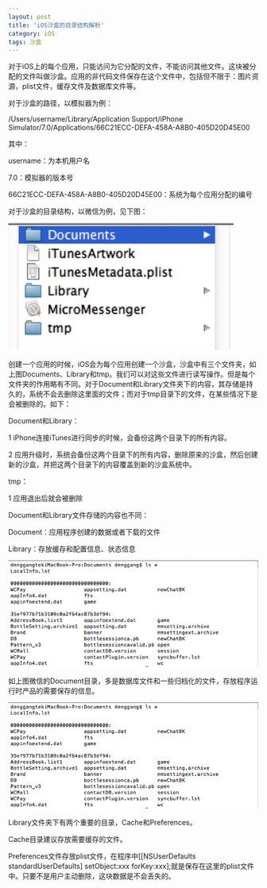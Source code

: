 ```yaml
---
layout: post
title: 'iOS沙盒的目录结构解析'
category: iOS
tags: 沙盒
---
```


对于iOS上的每个应用，只能访问为它分配的文件，不能访问其他文件。这块被分配的文件叫做沙盒。应用的非代码文件保存在这个文件中，包括但不限于：图片资源，plist文件，缓存文件及数据库文件等。

对于沙盒的路径，以模拟器为例：

/Users/username/Library/Application Support/iPhone Simulator/7.0/Applications/66C21ECC-DEFA-458A-A8B0-405D20D45E00

其中：

username：为本机用户名

7.0：模拟器的版本号

66C21ECC-DEFA-458A-A8B0-405D20D45E00：系统为每个应用分配的编号


对于沙盒的目录结构，以微信为例，见下图：

![微信沙盒目录结构](/assets/20140126iOSsanbox_1.png)
 
创建一个应用的时候，iOS会为每个应用创建一个沙盒，沙盒中有三个文件夹，如上图Documents、Library和tmp。我们可以对这些文件进行读写操作。但是每个文件夹的作用略有不同。对于Document和Library文件夹下的内容，其存储是持久的，系统不会去删除这里面的文件；而对于tmp目录下的文件，在某些情况下是会被删除的。如下：

Document和Library：

1 iPhone连接iTunes进行同步的时候，会备份这两个目录下的所有内容。

2 应用升级时，系统会备份这两个目录下的所有内容，删除原来的沙盒，然后创建新的沙盒，并把这两个目录下的内容覆盖到新的沙盒系统中。

tmp：

1 应用退出后就会被删除

Document和Library文件存储的内容也不同：

Document：应用程序创建的数据或者下载的文件

Library：存放缓存和配置信息、状态信息


 ![微信Document目录](/assets/20140126iOSsanbox_2.png)
 
如上图微信的Document目录，多是数据库文件和一些归档化的文件，存放程序运行时产品的需要保存的信息。

 
 ![微信Library目录](/assets/20140126iOSsanbox_2.png)
 
Library文件夹下有两个重要的目录，Cache和Preferences。

Cache目录建议存放需要缓存的文件。

Preferences文件存放plist文件，在程序中[[NSUserDefaults standardUserDefaults] setObject:xxx forKey:xxx];就是保存在这里的plist文件中。只要不是用户主动删除，这块数据是不会丢失的。


